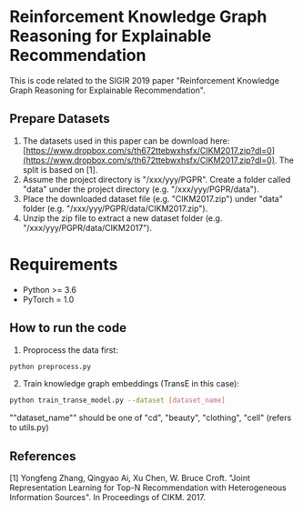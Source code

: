 # Reinforcement Knowledge Graph Reasoning for Explainable Recommendation
This is code related to the SIGIR 2019 paper "Reinforcement Knowledge Graph Reasoning for Explainable Recommendation".


## Prepare Datasets
1. The datasets used in this paper can be download here: [https://www.dropbox.com/s/th672ttebwxhsfx/CIKM2017.zip?dl=0](https://www.dropbox.com/s/th672ttebwxhsfx/CIKM2017.zip?dl=0). The split is based on [1].
2. Assume the project directory is "/xxx/yyy/PGPR". Create a folder called "data" under the project directory (e.g. "/xxx/yyy/PGPR/data"). 
3. Place the downloaded dataset file (e.g. "CIKM2017.zip") under "data" folder (e.g. "/xxx/yyy/PGPR/data/CIKM2017.zip"). 
4. Unzip the zip file to extract a new dataset folder (e.g. "/xxx/yyy/PGPR/data/CIKM2017").


# Requirements
- Python >= 3.6
- PyTorch = 1.0


## How to run the code
1. Proprocess the data first:
```bash
python preprocess.py
```
2. Train knowledge graph embeddings (TransE in this case):
```bash
python train_transe_model.py --dataset [dataset_name]
```
""dataset_name"" should be one of "cd", "beauty", "clothing", "cell" (refers to utils.py)


## References
[1] Yongfeng Zhang, Qingyao Ai, Xu Chen, W. Bruce Croft. "Joint Representation Learning for Top-N Recommendation with Heterogeneous Information Sources". In Proceedings of CIKM. 2017.
